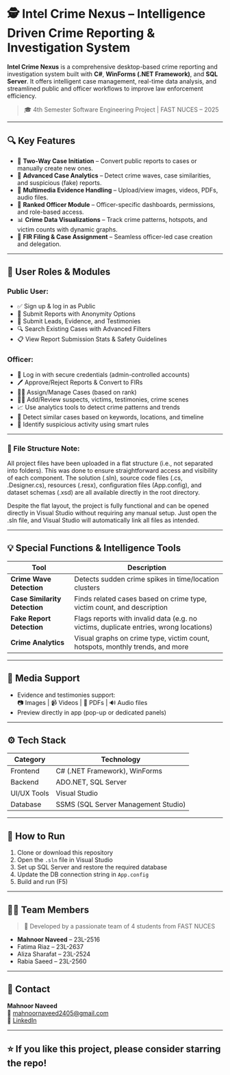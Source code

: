 # 🕵️ Intel Crime Nexus – Intelligence Driven Crime Reporting & Investigation System

**Intel Crime Nexus** is a comprehensive desktop-based crime reporting and investigation system built with **C#**, **WinForms (.NET Framework)**, and **SQL Server**. It offers intelligent case management, real-time data analysis, and streamlined public and officer workflows to improve law enforcement efficiency.

> 🎓 4th Semester Software Engineering Project | FAST NUCES – 2025

---

## 🔍 Key Features

- 🔁 **Two-Way Case Initiation** – Convert public reports to cases or manually create new ones.
- 🧠 **Advanced Case Analytics** – Detect crime waves, case similarities, and suspicious (fake) reports.
- 📁 **Multimedia Evidence Handling** – Upload/view images, videos, PDFs, audio files.
- 👮 **Ranked Officer Module** – Officer-specific dashboards, permissions, and role-based access.
- 📊 **Crime Data Visualizations** – Track crime patterns, hotspots, and victim counts with dynamic graphs.
- 🧾 **FIR Filing & Case Assignment** – Seamless officer-led case creation and delegation.

---

## 👥 User Roles & Modules

### Public User:
- ✅ Sign up & log in as Public
- 📄 Submit Reports with Anonymity Options
- 📌 Submit Leads, Evidence, and Testimonies
- 🔍 Search Existing Cases with Advanced Filters
- 📋 View Report Submission Stats & Safety Guidelines

### Officer:
- 🔐 Log in with secure credentials (admin-controlled accounts)
- 🖊 Approve/Reject Reports & Convert to FIRs
- 👨‍✈️ Assign/Manage Cases (based on rank)
- 🕵️‍♂️ Add/Review suspects, victims, testimonies, crime scenes
- 📈 Use analytics tools to detect crime patterns and trends
- 🧠 Detect similar cases based on keywords, locations, and timeline
- 📢 Identify suspicious activity using smart rules

---

### 📁 File Structure Note:
All project files have been uploaded in a flat structure (i.e., not separated into folders). This was done to ensure straightforward access and visibility of each component. The solution (.sln), source code files (.cs, .Designer.cs), resources (.resx), configuration files (App.config), and dataset schemas (.xsd) are all available directly in the root directory.

Despite the flat layout, the project is fully functional and can be opened directly in Visual Studio without requiring any manual setup. Just open the .sln file, and Visual Studio will automatically link all files as intended.

---

## 💡 Special Functions & Intelligence Tools

| Tool | Description |
|------|-------------|
| **Crime Wave Detection** | Detects sudden crime spikes in time/location clusters |
| **Case Similarity Detection** | Finds related cases based on crime type, victim count, and description |
| **Fake Report Detection** | Flags reports with invalid data (e.g. no victims, duplicate entries, wrong locations) |
| **Crime Analytics** | Visual graphs on crime type, victim count, hotspots, monthly trends, and more |

---

## 📸 Media Support

- Evidence and testimonies support:  
  📷 Images | 📹 Videos | 📄 PDFs | 🔊 Audio files  
- Preview directly in app (pop-up or dedicated panels)

---

## ⚙️ Tech Stack

| Category     | Technology                          |
|--------------|-------------------------------------|
| Frontend     | C# (.NET Framework), WinForms       |
| Backend      | ADO.NET, SQL Server                 |
| UI/UX Tools  | Visual Studio                       |
| Database     | SSMS (SQL Server Management Studio) |

---

## 🚀 How to Run

1. Clone or download this repository
2. Open the `.sln` file in Visual Studio
3. Set up SQL Server and restore the required database
4. Update the DB connection string in `App.config`
5. Build and run (F5)

---

## 👩‍💻 Team Members

> 👏 Developed by a passionate team of 4 students from FAST NUCES

- **Mahnoor Naveed** – 23L-2516  
- Fatima Riaz – 23L-2637  
- Aliza Sharafat – 23L-2524  
- Rabia Saeed – 23L-2560  

---

## 📩 Contact

**Mahnoor Naveed**  
📧 mahnoornaveed2405@gmail.com  
🔗 [LinkedIn](https://linkedin.com/in/mahnoorrrajput)

---

## ⭐ If you like this project, please consider starring the repo!


